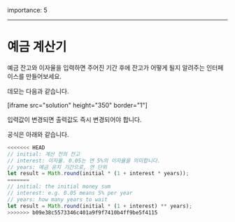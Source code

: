 importance: 5

---

# 예금 계산기

예금 잔고와 이자율을 입력하면 주어진 기간 후에 잔고가 어떻게 될지 알려주는 인터페이스를 만들어보세요.

데모는 다음과 같습니다.

[iframe src="solution" height="350" border="1"]

입력값이 변경되면 출력값도 즉시 변경되어야 합니다.

공식은 아래와 같습니다.
```js
<<<<<<< HEAD
// initial: 계산 전의 잔고
// interest: 이자율. 0.05는 연 5%의 이자율을 의미합니다.
// years: 예금 유치 기간으로, 연 단위
let result = Math.round(initial * (1 + interest * years));
=======
// initial: the initial money sum
// interest: e.g. 0.05 means 5% per year
// years: how many years to wait
let result = Math.round(initial * (1 + interest) ** years);
>>>>>>> b09e38c5573346c401a9f9f7410b4ff9be5f4115
```
